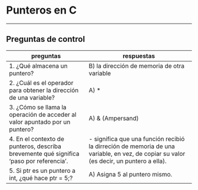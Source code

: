 # Punteros en C
---

## Preguntas de control

| preguntas |respuestas | 
| ------- |------------|
| 1. ¿Qué almacena un puntero?| B) la dirección de memoria de otra variable |
| 2. ¿Cuál es el operador para obtener la dirección de una variable?| A) * |
| 3. ¿Cómo se llama la operación de acceder al valor apuntado por un puntero?| A) & (Ampersand)|
| 4. En el contexto de punteros, describa brevemente qué significa ‘paso por referencia’.| - significa que una función recibió la dirreción de memoria de una variable, en vez, de copiar su valor (es decir, un puntero a ella).|
| 5. Si ptr es un puntero a int, ¿qué hace ptr = 5;?| A) Asigna 5 al puntero mismo.|